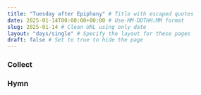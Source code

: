 ```yaml
---
title: "Tuesday after Epiphany" # Title with escaped quotes
date: 2025-01-14T00:00:00+00:00 # Use-MM-DDTHH:MM format
slug: 2025-01-14 # Clean URL using only date
layout: "days/single" # Specify the layout for these pages
draft: false # Set to true to hide the page
---
```


### Collect


### Hymn